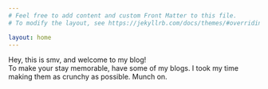 ```yaml
---
# Feel free to add content and custom Front Matter to this file.
# To modify the layout, see https://jekyllrb.com/docs/themes/#overriding-theme-defaults

layout: home
---
```

Hey, this is smv, and welcome to my blog!  
To make your stay memorable, have some of my blogs. I took my time making them as crunchy as possible. Munch on.
